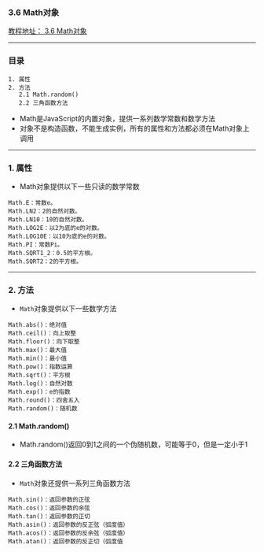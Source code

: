 ### 3.6 Math对象
[教程地址： 3.6 Math对象](http://javascript.ruanyifeng.com/stdlib/math.html)

---
### 目录
```
1. 属性
2. 方法
   2.1 Math.random()
   2.2 三角函数方法
```

- Math是JavaScript的内置对象，提供一系列数学常数和数学方法
- 对象不是构造函数，不能生成实例，所有的属性和方法都必须在Math对象上调用

---
### 1. 属性

- Math对象提供以下一些只读的数学常数

```
Math.E：常数e。
Math.LN2：2的自然对数。
Math.LN10：10的自然对数。
Math.LOG2E：以2为底的e的对数。
Math.LOG10E：以10为底的e的对数。
Math.PI：常数Pi。
Math.SQRT1_2：0.5的平方根。
Math.SQRT2：2的平方根。
```

---
### 2. 方法
- `Math`对象提供以下一些数学方法

```
Math.abs()：绝对值
Math.ceil()：向上取整
Math.floor()：向下取整
Math.max()：最大值
Math.min()：最小值
Math.pow()：指数运算
Math.sqrt()：平方根
Math.log()：自然对数
Math.exp()：e的指数
Math.round()：四舍五入
Math.random()：随机数
```

#### 2.1 Math.random()
- Math.random()返回0到1之间的一个伪随机数，可能等于0，但是一定小于1

#### 2.2 三角函数方法
- `Math`对象还提供一系列三角函数方法

```
Math.sin()：返回参数的正弦
Math.cos()：返回参数的余弦
Math.tan()：返回参数的正切
Math.asin()：返回参数的反正弦（弧度值）
Math.acos()：返回参数的反余弦（弧度值）
Math.atan()：返回参数的反正切（弧度值
```
